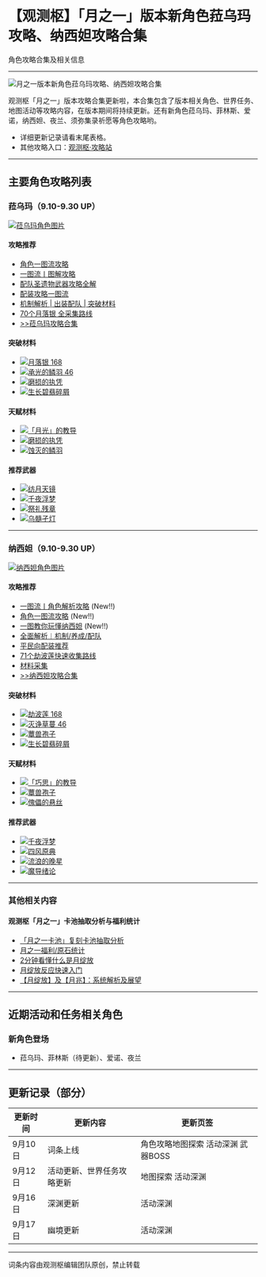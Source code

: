 # 【观测枢】「月之一」版本新角色菈乌玛攻略、纳西妲攻略合集

角色攻略合集及相关信息

---

![月之一版本新角色菈乌玛攻略、纳西妲攻略合集](https://act-upload.mihoyo.com/ys-obc/2025/09/06/317305234/9a2bd3d6183e40000369dd0c1a479f6f_8955233724044057474.jpg)

观测枢「月之一」版本攻略合集更新啦，本合集包含了版本相关角色、世界任务、地图活动等攻略内容，在版本期间将持续更新。还有新角色菈乌玛、菲林斯、爱诺，纳西妲、夜兰、须弥集录祈愿等角色攻略哟。
- 详细更新记录请看末尾表格。
- 其他攻略入口：[观测枢·攻略站](https://bbs.mihoyo.com/ys/strategy/?bbs_presentation_style=no_header)

---

## 主要角色攻略列表

### 菈乌玛（9.10-9.30 UP）

[![菈乌玛角色图片](https://act-upload.mihoyo.com/ys-obc/2025/09/06/317305234/45dc7f4d9f71563546e664ed68e56d72_1875550960526154448.png)](https://baike.mihoyo.com/ys/obc/content/505973/detail?bbs_presentation_style=no_header)

#### 攻略推荐
- [角色一图流攻略](https://www.miyoushe.com/ys/article/68363053)
- [一图流丨图解攻略](https://www.miyoushe.com/ys/article/68363253)
- [配队圣遗物武器攻略全解](https://www.miyoushe.com/ys/article/68393216)
- [配装攻略一图流](https://www.miyoushe.com/ys/article/68379786)
- [机制解析 | 出装配队 | 突破材料](https://www.miyoushe.com/ys/article/68435028)
- [70个月落银 全采集路线](https://www.miyoushe.com/ys/article/68366771)
- [>>菈乌玛攻略合集](https://baike.mihoyo.com/ys/strategy/channel/map/39/471?bbs_presentation_style=no_header)

#### 突破材料
- [![月落银 168](https://act-upload.mihoyo.com/ys-obc/2025/09/10/317305234/638153b83b58f9ee3b757d04c0ad5f89_7503187552614030831.png)](https://act.mihoyo.com/ys/app/interactive-map/index.html?bbs_presentation_style=no_header&lang=zh-cn#/map/2?share_id=17575120163343075319680-c9e6099c-f4dd-4463-9ad6-2d898048096d&index=31&share_type=path)
- [![承光的鳞羽 46](https://act-upload.mihoyo.com/ys-obc/2025/09/10/317305234/a314e9e66124d09d34b1b52d948f112b_188264759523080010.png)](https://baike.mihoyo.com/ys/obc/content/506268/detail?bbs_presentation_style=no_header)
- [![磨损的执凭](https://act-upload.mihoyo.com/ys-obc/2025/09/10/317305234/31f1696fd84bf271f934a5e7842a5aae_4697819538710562201.png)](https://act.mihoyo.com/ys/app/interactive-map/index.html?bbs_presentation_style=no_header&lang=zh-cn#/map/2?zoom=-1.50&center=-305.12,-10659.44&shown_types=739)
- [![生长碧翡碎屑](https://uploadstatic.mihoyo.com/ys-obc/2022/10/31/195563531/bfcd6c812ae01ec749b7b1ed94f32319_220089165643237945.png)](https://bbs.mihoyo.com/ys/obc/content/4425/detail?bbs_presentation_style=no_header)

#### 天赋材料
- [![「月光」的教导](https://act-upload.mihoyo.com/ys-obc/2025/09/10/317305234/5510964e929d7bf10e00a9be1f5350f4_1588350869118698781.png)](https://baike.mihoyo.com/ys/obc/content/506277/detail?bbs_presentation_style=no_header)
- [![磨损的执凭](https://act-upload.mihoyo.com/ys-obc/2025/09/10/317305234/31f1696fd84bf271f934a5e7842a5aae_4609928518830100962.png)](https://act.mihoyo.com/ys/app/interactive-map/index.html?bbs_presentation_style=no_header&lang=zh-cn#/map/2?zoom=-1.50&center=-305.12,-10659.44&shown_types=739)
- [![蚀灭的鳞羽](https://act-upload.mihoyo.com/ys-obc/2025/09/06/317305234/26ff1dea559a88bd9f4bd0f0521eb47e_7410345076204361293.png)](https://baike.mihoyo.com/ys/obc/content/503970/detail?bbs_presentation_style=no_header&header_bar_hide_back=1)

#### 推荐武器
- [![纺月天镜](https://act-upload.mihoyo.com/ys-obc/2025/09/08/317305234/dd5710fdf31313b257edc3c434fcd0d4_7902522759983940991.png)](https://baike.mihoyo.com/ys/obc/content/506390/detail?bbs_presentation_style=no_header)
- [![千夜浮梦](https://act-upload.mihoyo.com/ys-obc/2025/09/06/317305234/57e6090e14412525b247b009e858c52c_6180604562835381667.png)](https://baike.mihoyo.com/ys/obc/content/5110/detail?bbs_presentation_style=no_header&header_bar_hide_back=1)
- [![祭礼残章](https://act-upload.mihoyo.com/ys-obc/2025/09/06/317305234/8cf9dda706d5f52d7e456f7e83108a7e_7999215171232347399.png)](https://baike.mihoyo.com/ys/obc/content/197/detail?bbs_presentation_style=no_header&header_bar_hide_back=1)
- [![乌髓孑灯](https://act-upload.mihoyo.com/ys-obc/2025/09/08/317305234/aa007f06259355bdf577de8e228632f1_5794537606087823981.png)](https://baike.mihoyo.com/ys/obc/content/506375/detail?bbs_presentation_style=no_header)

---

### 纳西妲（9.10-9.30 UP）

[![纳西妲角色图片](https://uploadstatic.mihoyo.com/ys-obc/2022/10/31/195563531/f9f8f331dea3cc4920037df2018437d0_5396627325134215468.png)](https://bbs.mihoyo.com/ys/obc/content/5111/detail?bbs_presentation_style=no_header)

#### 攻略推荐
- [一图流丨角色解析攻略](https://www.miyoushe.com/ys/article/68333843) (New!!)
- [角色一图流攻略](https://www.miyoushe.com/ys/article/68362710) (New!!)
- [一图教你玩懂纳西妲](https://www.miyoushe.com/ys/article/68365734) (New!!)
- [全面解析︱机制/养成/配队](https://www.miyoushe.com/ys/article/48532156)
- [平民向配装推荐](https://www.miyoushe.com/ys/article/48527814)
- [71个劫波莲快速收集路线](https://www.miyoushe.com/ys/article/57992149)
- [材料采集](https://bbs.mihoyo.com/ys/article/30734885)
- [>>纳西妲攻略合集](https://bbs.mihoyo.com/ys/strategy/channel/map/39/264?bbs_presentation_style=no_header&from=COLLECTION_BG)

#### 突破材料
- [![劫波莲 168](https://uploadstatic.mihoyo.com/ys-obc/2022/10/31/195563531/db107787cdb68044fd29a2b49db1c81e_2504247201768917721.png)](https://webstatic.mihoyo.com/ys/app/interactive-map/index.html?bbs_presentation_style=no_header&lang=zh-cn#/map/2?zoom=-2&center=2898,-3463&shown_types=401)
- [![灭诤草蔓 46](https://uploadstatic.mihoyo.com/ys-obc/2022/10/31/195563531/2c019855503a7bf3dea51b06f574d51c_3673028860121313236.png)](https://bbs.mihoyo.com/ys/obc/content/5109/detail?bbs_presentation_style=no_header)
- [![蕈兽孢子](https://uploadstatic.mihoyo.com/ys-obc/2022/10/14/195563531/033f0dbe46f96e37b6bd1143d09dfdf5_902468286639500929.png)](https://webstatic.mihoyo.com/ys/app/interactive-map/index.html?bbs_presentation_style=no_header&lang=zh-cn#/map/2?zoom=-2&center=3114,-3655&shown_types=221)
- [![生长碧翡碎屑](https://uploadstatic.mihoyo.com/ys-obc/2022/10/31/195563531/bfcd6c812ae01ec749b7b1ed94f32319_220089165643237945.png)](https://bbs.mihoyo.com/ys/obc/content/4425/detail?bbs_presentation_style=no_header)

#### 天赋材料
- [![「巧思」的教导](https://act-upload.mihoyo.com/ys-obc/2024/10/03/317305234/66406899e204a3b1ff138b871a0b3209_8054231835186089957.png)](https://bbs.mihoyo.com/ys/obc/content/4369/detail?bbs_presentation_style=no_header)
- [![蕈兽孢子](https://act-upload.mihoyo.com/ys-obc/2024/10/03/317305234/46cf8a0e508049e8d3111dba6451d944_1342645227718710621.png)](https://webstatic.mihoyo.com/ys/app/interactive-map/index.html?bbs_presentation_style=no_header&lang=zh-cn#/map/2?zoom=-2&center=3114,-3655&shown_types=221)
- [![傀儡的悬丝](https://act-upload.mihoyo.com/ys-obc/2024/10/03/317305234/33b3348f407ee1d2fa550705cea75288_3449872522817950854.png)](https://bbs.mihoyo.com/ys/obc/content/5107/detail?bbs_presentation_style=no_header)

#### 推荐武器
- [![千夜浮梦](https://act-upload.mihoyo.com/ys-obc/2024/02/20/283462834/57e6090e14412525b247b009e858c52c_4026906888582793607.png)](https://bbs.mihoyo.com/ys/obc/content/5110/detail?bbs_presentation_style=no_header)
- [![四风原典](https://act-upload.mihoyo.com/ys-obc/2024/02/20/283462834/010bf073033718fb642fafc082536b25_4771516392965974974.png)](https://bbs.mihoyo.com/ys/obc/content/297/detail?bbs_presentation_style=no_header)
- [![流浪的晚星](https://act-upload.mihoyo.com/ys-obc/2024/02/20/283462834/d3862944bf6c3c28f8b4823603c8bc23_6744505021057374304.png)](https://bbs.mihoyo.com/ys/obc/content/5017/detail?bbs_presentation_style=no_header)
- [![魔导绪论](https://act-upload.mihoyo.com/ys-obc/2024/02/20/283462834/f36331c0535b901a1a591d5900fce539_643474793943443396.png)](https://bbs.mihoyo.com/ys/obc/content/162/detail?bbs_presentation_style=no_header)

---

### 其他相关内容

#### 观测枢「月之一」卡池抽取分析与福利统计

- [「月之一卡池」复刻卡池抽取分析](https://www.miyoushe.com/ys/article/67995949)
- [月之一福利/原石统计](https://www.miyoushe.com/ys/article/68000166)
- [2分钟看懂什么是月绽放](https://www.miyoushe.com/ys/article/68189035)
- [月绽放反应快速入门](https://www.miyoushe.com/ys/article/68616017)
- [【月绽放】及【月兆】：系统解析及展望](https://www.miyoushe.com/ys/article/68203381)

---

## 近期活动和任务相关角色

### 新角色登场

- 菈乌玛、菲林斯（待更新）、爱诺、夜兰

---

## 更新记录（部分）

| 更新时间    | 更新内容        | 更新页签 |
| ----------- | -------------- | -------- |
| 9月10日     | 词条上线        | 角色攻略地图探索 活动深渊 武器BOSS |
| 9月12日     | 活动更新、世界任务攻略更新 | 地图探索 活动深渊 |
| 9月16日     | 深渊更新        | 活动深渊 |
| 9月17日     | 幽境更新        | 活动深渊 |

---

词条内容由观测枢编辑团队原创，禁止转载